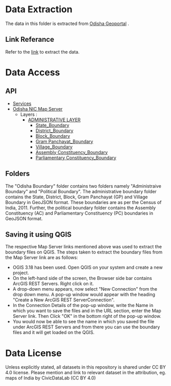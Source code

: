 # Data Extraction

The data in this folder is extracted from [Odisha Geoportal](http://gisodisha.nic.in/state/) .

## Link Referance

Refer to the [link](http://164.100.140.64/arcgis/rest/services/OdishaNIC/MapServer) to extract the data.

# Data Access

## API
 * [Services](http://164.100.140.64/arcgis/rest/services)
  * [Odisha NIC Map Server](http://164.100.140.64/arcgis/rest/services/OdishaNIC/MapServer)
    * Layers :
        * [ADMINISTRATIVE LAYER](http://164.100.140.64/arcgis/rest/services/OdishaNIC/MapServer/0)
          * [State_Boundary](http://164.100.140.64/arcgis/rest/services/OdishaNIC/MapServer/1)      
          * [District_Boundary](http://164.100.140.64/arcgis/rest/services/OdishaNIC/MapServer/3)       
          * [Block_Boundary](http://164.100.140.64/arcgis/rest/services/OdishaNIC/MapServer/5)     
          * [Gram Panchayat_Boundary](http://164.100.140.64/arcgis/rest/services/OdishaNIC/MapServer/7)
          * [Village_Boundary](http://164.100.140.64/arcgis/rest/services/OdishaNIC/MapServer/9)
          * [Assembly Constituency_Boundary](http://164.100.140.64/arcgis/rest/services/OdishaNIC/MapServer/13)
          * [Parliamentary Constituency_Boundary](http://164.100.140.64/arcgis/rest/services/OdishaNIC/MapServer/14)

## Folders
  The "Odisha Boundary" folder contains two folders namely "Administraive Boundary" and "Political Boundary". The administrative boundary folder contains the State, District, Block, Gram Panchayat (GP) and Village Boundary in GeoJSON format. These boundaries are as per the Census of India, 2011. Further, the political boundary folder contains the Assembly Constituency (AC) and Parliamentary Constituency (PC) boundaries in GeoJSON format.
  
## Saving it using QGIS
 
 The respective Map Server links mentioned above was used to extract the boundary files on QGIS. The steps taken to extract the boundary files from the Map Server link are as follows:
    
   * OGIS 3.18 has been used. Open QGIS on your system and create a new project.
   * On the left-hand side of the screen, the Browser side bar contains ArcGIS REST Servers. Right click on it.
   * A drop-down menu appears, now select "New Connection" from the drop down menu. A pop-up window would appear with the heading "Create a New ArcGIS REST ServerConnection".
   * In the Connection Details of the pop-up window, write the Name in which you want to save the files and in the URL section, enter the Map Server link. Then Click "OK" in the bottom right of the pop-up window.
   * You would now be able to see the name in which you saved the file under ArcGIS REST Servers and from there you can use the boundary files and it will get loaded on the QGIS.

# Data License

Unless explicitly stated, all datasets in this repository is shared under CC BY 4.0 license. Please mention and link to relevant dataset in the attribution, eg. maps of India by CivicDataLab (CC BY 4.0)
    
        
       






